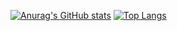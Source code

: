 [![Anurag's GitHub stats](https://github-readme-stats.vercel.app/api?username=OriginalFadie&theme=tokyonight)](https://github.com/anuraghazra/github-readme-stats)
[![Top Langs](https://github-readme-stats.vercel.app/api/top-langs/?username=OriginalFadie&layout=compact&theme=tokyonight)](https://github.com/anuraghazra/github-readme-stats)

